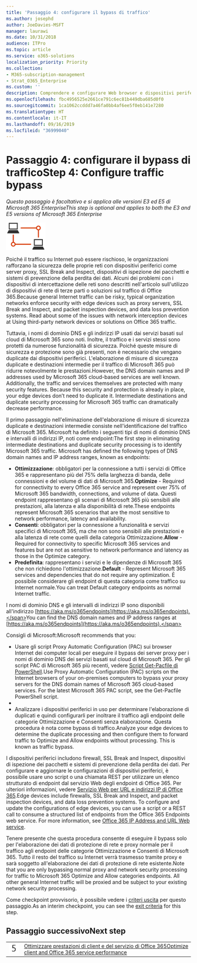 ```yaml
---
title: 'Passaggio 4: configurare il bypass di traffico'
ms.author: josephd
author: JoeDavies-MSFT
manager: laurawi
ms.date: 10/31/2018
audience: ITPro
ms.topic: article
ms.service: o365-solutions
localization_priority: Priority
ms.collection:
- M365-subscription-management
- Strat_O365_Enterprise
ms.custom: ''
description: Comprendere e configurare Web browser e dispositivi periferici per il bypass di traffico a posizioni di Office 365 attendibili.
ms.openlocfilehash: fbc4956525e2661ce791c6ec81b449dba685d0f0
ms.sourcegitcommit: 1ca1062ccddd7a46fa0bb4af6ee5f0eb141e7280
ms.translationtype: HT
ms.contentlocale: it-IT
ms.lasthandoff: 09/16/2019
ms.locfileid: "36999040"
---
```

# <a name="step-4-configure-traffic-bypass"></a><span data-ttu-id="a5ce5-103">Passaggio 4: configurare il bypass di traffico</span><span class="sxs-lookup"><span data-stu-id="a5ce5-103">Step 4: Configure traffic bypass</span></span>

<span data-ttu-id="a5ce5-104">*Questo passaggio è facoltativo e si applica alle versioni E3 ed E5 di Microsoft 365 Enterprise*</span><span class="sxs-lookup"><span data-stu-id="a5ce5-104">*This step is optional and applies to both the E3 and E5 versions of Microsoft 365 Enterprise*</span></span>

![](./media/deploy-foundation-infrastructure/networking_icon-small.png)

<span data-ttu-id="a5ce5-p101">Poiché il traffico su Internet può essere rischioso, le organizzazioni rafforzano la sicurezza delle proprie reti con dispositivi periferici come server proxy, SSL Break and Inspect, dispositivi di ispezione dei pacchetti e sistemi di prevenzione della perdita dei dati. Alcuni dei problemi con i dispositivi di intercettazione delle reti sono descritti nell'articolo sull'utilizzo di dispositivi di rete di terze parti o soluzioni sul traffico di Office 365.</span><span class="sxs-lookup"><span data-stu-id="a5ce5-p101">Because general Internet traffic can be risky, typical organization networks enforce security with edge devices such as proxy servers, SSL Break and Inspect, and packet inspection devices, and data loss prevention systems. Read about some of the issues with network interception devices at Using third-party network devices or solutions on Office 365 traffic.</span></span>

<span data-ttu-id="a5ce5-p102">Tuttavia, i nomi di dominio DNS e gli indirizzi IP usati dai servizi basati sul cloud di Microsoft 365 sono noti. Inoltre, il traffico e i servizi stessi sono protetti da numerose funzionalità di sicurezza. Poiché queste misure di sicurezza e protezione sono già presenti, non è necessario che vengano duplicate dai dispositivi periferici. L'elaborazione di misure di sicurezza duplicate e destinazioni intermedie per il traffico di Microsoft 365 può ridurre notevolmente le prestazioni.</span><span class="sxs-lookup"><span data-stu-id="a5ce5-p102">However, the DNS domain names and IP addresses used by Microsoft 365 cloud-based services are well known. Additionally, the traffic and services themselves are protected with many security features. Because this security and protection is already in place, your edge devices don’t need to duplicate it. Intermediate destinations and duplicate security processing for Microsoft 365 traffic can dramatically decrease performance.</span></span>

<span data-ttu-id="a5ce5-p103">Il primo passaggio nell'eliminazione dell'elaborazione di misure di sicurezza duplicate e destinazioni intermedie consiste nell'identificazione del traffico di Microsoft 365. Microsoft ha definito i seguenti tipi di nomi di dominio DNS e intervalli di indirizzi IP, noti come endpoint:</span><span class="sxs-lookup"><span data-stu-id="a5ce5-p103">The first step in eliminating intermediate destinations and duplicate security processing is to identify Microsoft 365 traffic. Microsoft has defined the following types of DNS domain names and IP address ranges, known as endpoints:</span></span>

- <span data-ttu-id="a5ce5-113">**Ottimizzazione**: obbligatori per la connessione a tutti i servizi di Office 365 e rappresentano più del 75% della larghezza di banda, delle connessioni e del volume di dati di Microsoft 365.</span><span class="sxs-lookup"><span data-stu-id="a5ce5-113">**Optimize** - Required for connectivity to every Office 365 service and represent over 75% of Microsoft 365 bandwidth, connections, and volume of data.</span></span> <span data-ttu-id="a5ce5-114">Questi endpoint rappresentano gli scenari di Microsoft 365 più sensibili alle prestazioni, alla latenza e alla disponibilità di rete.</span><span class="sxs-lookup"><span data-stu-id="a5ce5-114">These endpoints represent Microsoft 365 scenarios that are the most sensitive to network performance, latency and availability.</span></span>
- <span data-ttu-id="a5ce5-115">**Consenti**: obbligatori per la connessione a funzionalità e servizi specifici di Microsoft 365, ma che non sono sensibili alle prestazioni e alla latenza di rete come quelli della categoria Ottimizzazione.</span><span class="sxs-lookup"><span data-stu-id="a5ce5-115">**Allow** - Required for connectivity to specific Microsoft 365 services and features but are not as sensitive to network performance and latency as those in the Optimize category.</span></span>
 - <span data-ttu-id="a5ce5-116">**Predefinita**: rappresentano i servizi e le dipendenze di Microsoft 365 che non richiedono l'ottimizzazione.</span><span class="sxs-lookup"><span data-stu-id="a5ce5-116">**Default** - Represent Microsoft 365 services and dependencies that do not require any optimization.</span></span> <span data-ttu-id="a5ce5-117">È possibile considerare gli endpoint di questa categoria come traffico su Internet normale.</span><span class="sxs-lookup"><span data-stu-id="a5ce5-117">You can treat Default category endpoints as normal Internet traffic.</span></span>

<span data-ttu-id="a5ce5-118">I nomi di dominio DNS e gli intervalli di indirizzi IP sono disponibili all'indirizzo [https://aka.ms/o365endpoints](https://aka.ms/o365endpoints).</span><span class="sxs-lookup"><span data-stu-id="a5ce5-118">You can find the DNS domain names and IP address ranges at [https://aka.ms/o365endpoints](https://aka.ms/o365endpoints).</span></span>

<span data-ttu-id="a5ce5-119">Consigli di Microsoft:</span><span class="sxs-lookup"><span data-stu-id="a5ce5-119">Microsoft recommends that you:</span></span>

- <span data-ttu-id="a5ce5-p106">Usare gli script Proxy Automatic Configuration (PAC) sui browser Internet dei computer locali per eseguire il bypass dei server proxy per i nomi di dominio DNS dei servizi basati sul cloud di Microsoft 365. Per gli script PAC di Microsoft 365 più recenti, vedere [Script Get-Pacfile di PowerShell](https://docs.microsoft.com/office365/enterprise/managing-office-365-endpoints#use-a-pac-file-for-direct-routing-of-vital-office-365-traffic).</span><span class="sxs-lookup"><span data-stu-id="a5ce5-p106">Use Proxy Automatic Configuration (PAC) scripts on the Internet browsers of your on-premises computers to bypass your proxy servers for the DNS domain names of Microsoft 365 cloud-based services. For the latest Microsoft 365 PAC script, see the Get-Pacfile PowerShell script.</span></span>
- 
- <span data-ttu-id="a5ce5-p107">Analizzare i dispositivi periferici in uso per determinare l'elaborazione di duplicati e quindi configurarli per inoltrare il traffico agli endpoint delle categorie Ottimizzazione e Consenti senza elaborazione. Questa procedura è nota come bypass di traffico.</span><span class="sxs-lookup"><span data-stu-id="a5ce5-p107">Analyze your edge devices to determine the duplicate processing and then configure them to forward traffic to Optimize and Allow endpoints without processing. This is known as traffic bypass.</span></span> 

<span data-ttu-id="a5ce5-p108">I dispositivi periferici includono firewall, SSL Break and Inspect, dispositivi di ispezione dei pacchetti e sistemi di prevenzione della perdita dei dati. Per configurare e aggiornare le configurazioni di dispositivi periferici, è possibile usare uno script o una chiamata REST per utilizzare un elenco strutturato di endpoint dal servizio Web degli endpoint di Office 365. Per ulteriori informazioni, vedere [Servizio Web per URL e indirizzi IP di Office 365](https://docs.microsoft.com/it-IT/office365/enterprise/office-365-ip-web-service#exporting-a-proxy-pac-file).</span><span class="sxs-lookup"><span data-stu-id="a5ce5-p108">Edge devices include firewalls, SSL Break and Inspect, and packet inspection devices, and data loss prevention systems. To configure and update the configurations of edge devices, you can use a script or a REST call to consume a structured list of endpoints from the Office 365 Endpoints web service. For more information, see [Office 365 IP Address and URL Web service](https://docs.microsoft.com/it-IT/office365/enterprise/office-365-ip-web-service#exporting-a-proxy-pac-file).</span></span>

<span data-ttu-id="a5ce5-p109">Tenere presente che questa procedura consente di eseguire il bypass solo per l'elaborazione dei dati di protezione di rete e proxy normale per il traffico agli endpoint delle categorie Ottimizzazione e Consenti di Microsoft 365. Tutto il resto del traffico su Internet verrà trasmesso tramite proxy e sarà soggetto all'elaborazione dei dati di protezione di rete esistente.</span><span class="sxs-lookup"><span data-stu-id="a5ce5-p109">Note that you are only bypassing normal proxy and network security processing for traffic to Microsoft 365 Optimize and Allow categories endpoints. All other general Internet traffic will be proxied and be subject to your existing network security processing.</span></span>


<span data-ttu-id="a5ce5-129">Come checkpoint provvisorio, è possibile vedere i [criteri uscita](networking-exit-criteria.md#crit-networking-step4) per questo passaggio.</span><span class="sxs-lookup"><span data-stu-id="a5ce5-129">As an interim checkpoint, you can see the [exit criteria](networking-exit-criteria.md#crit-networking-step4) for this step.</span></span>

## <a name="next-step"></a><span data-ttu-id="a5ce5-130">Passaggio successivo</span><span class="sxs-lookup"><span data-stu-id="a5ce5-130">Next step</span></span>

|||
|:-------|:-----|
|![](./media/stepnumbers/Step5.png)|[<span data-ttu-id="a5ce5-131">Ottimizzare prestazioni di client e del servizio di Office 365</span><span class="sxs-lookup"><span data-stu-id="a5ce5-131">Optimize client and Office 365 service performance</span></span>](networking-optimize-tcp-performance.md) |



